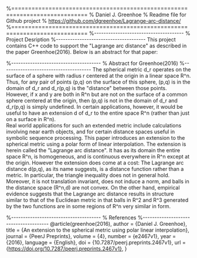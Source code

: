 %============================================================================
% Daniel J. Greenhoe
% Readme file for Github project 
% https://github.com/dgreenhoe/Lagrange-arc-distance/
%============================================================================
%--------------------------------------
% Project Desription
%--------------------------------------
This project contains C++ code to support the "Lagrange arc distance" 
as described in the paper Greenhoe(2016).
Below is an abstract for that paper:

%--------------------------------------
% Abstract for Greenhoe(2016)
%--------------------------------------
The spherical metric d_r operates on the surface of a sphere with radius r 
centered at the origin in a linear space R^n. 
Thus, for any pair of points (p,q) on the surface of this sphere, 
(p,q) is in the domain of d_r and d_r(p,q) is the "distance" between those points. 
However, if x and y are both in R^n but are not on the surface of a common sphere centered at the origin, 
then (p,q) is not in the domain of d_r and d_r(p,q) is simply undefined. 
In certain applications, however, it would be useful to have an extension d of d_r to the entire space R^n 
(rather than just on a surface in R^n).  
Real world applications for such an extended metric include calculations involving near earth objects, 
and for certain distance spaces useful in symbolic sequence processing. 
This paper introduces an extension to the spherical metric using a polar form of linear interpolation. 
The extension is herein called the "Lagrange arc distance". 
It has as its domain the entire space R^n, is homogeneous, and is continuous everywhere in R^n except at the origin. 
However the extension does come at a cost: 
The Lagrange arc distance d(p,q), as its name suggests, is a distance function rather than a metric. 
In particular, the triangle inequality does not in general hold. 
Moreover, it is not translation invariant, does not induce a norm, and balls in the distance space (R^n,d) are not convex. 
On the other hand, empirical evidence suggests that the Lagrange arc distance results in structure similar to that 
of the Euclidean metric in that balls in R^2 and R^3 generated by the two functions are in some regions of R^n very similar in form.

%--------------------------------------
% References
%--------------------------------------
@article(greenhoe(2016),
  author       = {Daniel J. Greenhoe},
  title        = {An extension to the spherical metric using polar linear interpolation},
  journal      = {PeerJ Preprints},
  volume       = {4},
  number       = {e2467v1},
  year         = {2016},
  language     = {English},
  doi          = {10.7287/peerj.preprints.2467v1},
  url          = {https://doi.org/10.7287/peerj.preprints.2467v1},
  }
